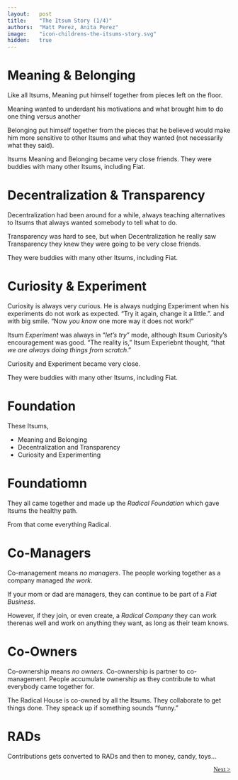 ```yaml
---
layout:   post
title:    "The Itsum Story (1/4)"
authors:  "Matt Perez, Anita Perez"
image:    "icon-childrens-the-itsums-story.svg"
hidden:   true
---
```


<div style='display:none; '>
 <p>The Itsum Story</p>
</div>

<h1>Meaning & Belonging</h1>
 <p>Like all Itsums, Meaning put himself together from pieces left on the floor.</p>

 <p>Meaning wanted to underdant his motivations and what brought him to do one thing versus another</p>

 <p>Belonging put himself together from the pieces that he believed would make him more sensitive to other Itsums and what they wanted (not necessarily what they said).</p> 

 <p>Itsums Meaning and Belonging became very close friends. They were buddies with many other Itsums, including Fiat.</p> 

<h1>Decentralization & Transparency</h1>
 <p>Decentralization had been around for a while, always teaching alternatives to Itsums that always wanted somebody to tell what to do.</p>

 <p>Transparency was hard to see, but when Decentralization he really saw Transparency they knew they were going to be very close friends.</p>

 <p>They were buddies with many other Itsums, including Fiat.</p>

<h1>Curiosity & Experiment</h1>
 <p>Curiosity is always very curious. He is always nudging Experiment when his experiments do not work as expected. &ldquo;Try it again, change it a little.&rdquo;. and with big smile. &ldquo;Now <em>you know</em> one more way it does not work!&rdquo;</p>

 <p>Itsum <em>Experiment</em> was always in &ldquo;<em>let&rsquo;s try</em>&rdquo; mode, although Itsum Curiosity&rsquo;s encouragement was good. &ldquo;The reality is,&rdquo; Itsum Experiebnt thought, &ldquo;that <em>we are always doing things from scratch</em>.&rdquo;</p>

 <p>Curiosity and Experiment became very close.</p>

 <p>They were buddies with many other Itsums, including Fiat.</p>

<h1>Foundation</h1>
 <p>These Itsums,</p>
  <ul>
   <li>Meaning and Belonging</li>
   <li>Decentralization and Transparency</li>
   <li>Curiosity and Experimenting</li>
  </ul>

<h1>Foundatiomn</h1>
 <p>They all came together and made up the <em>Radical Foundation</em> which gave Itsums the healthy path.</p> 

 <p>From that come everything Radical.</p>

<h1>Co-Managers</h1>
 <p>Co-management means <em>no managers</em>. The people working together as a company managed <em>the work</em>.</p>

 <p>If your mom or dad are managers, they can continue to be part of a <em>Fiat Business.</em></p>

 <p>However, if they join, or even create, a <em>Radical Company</em> they can work therenas well and work on anything they want, as long as their team knows.</p>

<h1>Co-Owners</h1>
 <p>Co-ownership means <em>no owners</em>. Co-ownership is partner to co-management. People accumulate ownership as they contribute to what everybody came together for.</p>

 <p>The Radical House is co-owned by all the Itsums. They collaborate to get things done. They speack up if something sounds &ldquo;funny.&rdquo;</p>

<h1>RADs</h1>
 <p>Contributions gets converted to RADs and then to money, candy, toys&hellip;</p>

<div style="margin-bottom:1in; font-family: American Typewriter, serif; ">
 <span style="float:right; "><a href="https://radicalcompanies.com/2024/09/01/the-itsums-story-02">Next &gt;</a></span>
</div>
